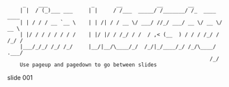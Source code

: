          _    ___              _       __           __        __
        | |  / (_)___ ___     | |     / /___  _____/ /_______/ /_  ____  ____
        | | / / / __ `__ \    | | /| / / __ \/ ___/ //_/ ___/ __ \/ __ \/ __ \
        | |/ / / / / / / /    | |/ |/ / /_/ / /  / ,< (__  ) / / / /_/ / /_/ /
        |___/_/_/ /_/ /_/     |__/|__/\____/_/  /_/|_/____/_/ /_/\____/ .___/
                                                                     /_/
        Use pageup and pagedown to go between slides

















































































slide 001
